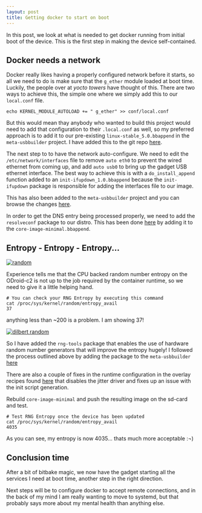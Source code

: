 ```yaml
---
layout: post
title: Getting docker to start on boot
---
```


In this post, we look at what is needed to get docker running from initial boot of the device.  This is the first step in making the device self-contained.

## Docker needs a network

Docker really likes having a properly configured network before it starts, so all we need to do is make sure that the ```g_ether``` module loaded at boot time.  Luckily, the people over at _yocto towers_ have thought of this.  There are two ways to achieve this, the simple one where we simply add this to our ```local.conf``` file.

````
echo KERNEL_MODULE_AUTOLOAD += " g_ether" >> conf/local.conf
````

But this would mean thay anybody who wanted to build this project would need to add that configuration to their ```.local.conf``` as well, so my preferred approach is to add it to our pre-existing ```linux-stable_5.0.bbappend``` in the ```meta-usbbuilder``` project.  I have added this to the git repo [here](https://github.com/m5p3nc3r/meta-usbbuilder/blob/78c51a0177c07db8b9c6b4616038010940b0d880/recipes-kernel/linux/linux-stable_5.0.bbappend#L9).

The next step to to have the network auto-configure.  We need to edit the ```/etc/network/interfaces``` file to remove ```auto eth0``` to prevent the wired ethernet from coming up, and add ```auto usb0``` to bring up the gadget USB ethernet interface.  The best way to achieve this is with a ```do_install_append``` function added to an ```init-ifupdown_1.0.bbappend``` because the ```init-ifupdown``` package is responsible for adding the interfaces file to our image.

This has also been added to the ```meta-usbbuilder``` project and you can browse the changes [here](https://github.com/m5p3nc3r/meta-usbbuilder/tree/master/recipes-core/init-ifupdown).

In order to get the DNS entry being processed properly, we need to add the ```resolveconf``` package to our distro.  This has been done [here](https://github.com/m5p3nc3r/meta-usbbuilder/blob/d0edf0cc8bd9e876b92099faf59d84140d9535c9/recipes-core/core-image/core-image-minimal.bbappend#L3) by adding it to the ```core-image-minimal.bbappend```.


## Entropy - Entropy - Entropy...
[![random](https://imgs.xkcd.com/comics/random_number.png)](https://xkcd.com/221/)


Experience tells me that the CPU backed random number entropy on the ODroid-c2 is not up to the job required by the container runtime, so we need to give it a little helping hand.  

````
# You can check your RNG Entropy by executing this command
cat /proc/sys/kernel/random/entropy_avail
37
````

anything less than ~200 is a problem.  I am showing 37!

[![dilbert random](https://assets.amuniversal.com/321a39e06d6401301d80001dd8b71c47)](https://dilbert.com/strip/2001-10-25)

So I have added the ```rng-tools``` package that enables the use of hardware random number generators that will improve the entropy hugely!  I followed the process outlined above by adding the package to the ```meta-usbbuilder``` [here](https://github.com/m5p3nc3r/meta-usbbuilder/blob/d0edf0cc8bd9e876b92099faf59d84140d9535c9/recipes-core/core-image/core-image-minimal.bbappend#L3)

There are also a couple of fixes in the runtime configuration in the overlay recipes found [here](https://github.com/m5p3nc3r/meta-usbbuilder/tree/master/recipes-support/rng-tools) that disables the jitter driver and fixes up an issue with the init script generation.

Rebuild ```core-image-minimal``` and push the resulting image on the sd-card and test.

````
# Test RNG Entropy once the device has been updated
cat /proc/sys/kernel/random/entropy_avail
4035
````
As you can see, my entropy is now 4035...  thats much more acceptable :¬)

## Conclusion time

After a bit of bitbake magic, we now have the gadget starting all the services I need at boot time, another step in the right direction.

Next steps will be to configure docker to accept remote connections, and in the back of my mind I am really wanting to move to systemd, but that probably says more about my mental health than anything else.

